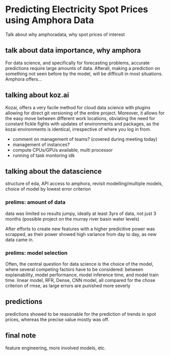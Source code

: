 # Predicting Electricity Spot Prices using Amphora Data
Talk about why amphoradata, why spot prices of interest

## talk about data importance, why amphora
For data science, and specifically for forecasting problems, accurate predictions require large amounts of data. Afterall, making a prediction on something not seen before by the model, will be difficult in most situations. Amphora offers...
<!-- screenshot of UI of amphora + description-->

##  talking about koz.ai
Kozai, offers a very facile method for cloud data science with plugins allowing for direct git versioning of the entire project.
Moreover, it allows for the easy move between different work locations, obviating the need for constant fickle fights with updates of environments and packages, as the kozai environments is identical, irrespective of where you log in from. 

 - comment on management of teams? (covered during meeting today)
 - management of instances?
 - compute CPUs/GPUs available, multi processor
 - running of task montoring idk

<!-- screenshot of prelim UI kozai + description of to come-->

## talking about the datascience
structure of eda, API access to amphora, revisit modelling/multiple models, choice of model by lowest error criterion

### prelims: amount of data
data was limited so results jumpy, ideally at least 3yrs of data, not just 3 months (possible project on the murray river basin water levels)

After efforts to create new features with a higher predicitive power was scrapped, as their power showed high variance from day to day, as new data came in.

### prelims: model selection
Often, the central question for data science is the choice of the model, where several competing factors have to be considered: between explainability, model performance, model inference time, and model train time.
linear model, RFR, Dense, CNN model, all compared for the chose criterion of rmse, as large errors are punished more severly

## predictions
predictions showed to be reasonable for the prediction of trends in spot prices, whereas the precise value mostly was off.
<!-- 2x4 grid of date (4x) vs ((QLD,NSW, True),((VIC,SA,True)))-->

## final note
feature engineering, more involved models, etc.